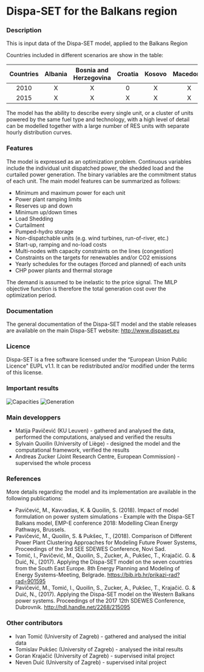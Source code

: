 Dispa-SET for the Balkans region
================================

### Description
This is input data of the Dispa-SET model, applied to the Balkans Region

Countries included in different scenarios are show in the table:

| Countries | Albania | Bosnia and Herzegovina | Croatia | Kosovo | Macedonia | Montenegro | Serbia | Slovenia |
| :-------: | :-----: | :--------------------: | :-----: | :----: | :-------: | :--------: | :----: | :------: |
|   2010    |    X    |          X             |    0    |    X   |     X     |      X     |    X   |     0    |
|   2015    |    X    |          X             |    X    |    X   |     X     |      X     |    X   |     X    |  

The model has the ability to describe every single unit, or a cluster of units powered by the same fuel type and technology, with a high level of detail can be modelled together with a large number of RES units with separate hourly distribution curves.

 
### Features
The model is expressed as an optimization problem. Continuous variables include the individual unit dispatched power, the shedded load and the curtailed power generation. The binary variables are the commitment status of each unit. The main model features can be summarized as follows:

- Minimum and maximum power for each unit
- Power plant ramping limits
- Reserves up and down
- Minimum up/down times
- Load Shedding
- Curtailment
- Pumped-hydro storage
- Non-dispatchable units (e.g. wind turbines, run-of-river, etc.)
- Start-up, ramping and no-load costs
- Multi-nodes with capacity constraints on the lines (congestion)
- Constraints on the targets for renewables and/or CO2 emissions
- Yearly schedules for the outages (forced and planned) of each units
- CHP power plants and thermal storage

The demand is assumed to be inelastic to the price signal. The MILP objective function is therefore the total generation cost over the optimization period. 

### Documentation
The general documentation of the Dispa-SET model and the stable releases are available on the main Dispa-SET website: http://www.dispaset.eu

### Licence
Dispa-SET is a free software licensed under the “European Union Public Licence" EUPL v1.1. It can be redistributed and/or modified under the terms of this license.

### Important results

![Capacities](https://github.com/balkans-energy-modelling/DispaSET-for-the-Balkans/blob/master/Images/Capacity.png)
![Generation](https://github.com/balkans-energy-modelling/DispaSET-for-the-Balkans/blob/master/Images/Generation.png)

### Main developpers
- Matija Pavičević (KU Leuven) - gathered and analysed the data, performed the computations, analysed and verified the results
- Sylvain Quoilin (University of Liège) -  designed the model and the computational framework, verified the results 
- Andreas Zucker (Joint Research Centre, European Commission) - supervised the whole process

### References
More details regarding the model and its implementation are available in the following publications:
- Pavičević, M., Kavvadias, K. & Quoilin, S. (2018). Impact of model formulation on power system simulations - Example with the Dispa-SET Balkans model, EMP-E conference 2018: Modelling Clean Energy Pathways, Brussels.
- Pavičević, M., Quoilin, S. & Pukšec, T., (2018). Comparison of Different Power Plant Clustering Approaches for Modeling Future Power Systems, Proceedings of the 3rd SEE SDEWES Conference, Novi Sad.
- Tomić, I., Pavičević, M., Quoilin, S., Zucker, A., Pukšec, T., Krajačić. G. & Duić, N., (2017). Applying the Dispa-SET model on the seven countries from the South East Europe. 8th Energy Planning and Modeling of Energy Systems-Meeting, Belgrade. https://bib.irb.hr/prikazi-rad?rad=901595
- Pavičević, M., Tomić, I., Quoilin, S., Zucker, A., Pukšec, T., Krajačić. G. & Duić, N., (2017). Applying the Dispa-SET model on the Western Balkans power systems. Proceedings of the 2017 12th SDEWES Conference, Dubrovnik. http://hdl.handle.net/2268/215095

### Other contributors
- Ivan Tomić (University of Zagreb) - gathered and analysed the initial data
- Tomislav Pukšec (University of Zagreb) - analysed the inital results
- Goran Krajačić (University of Zagreb) - supervised inital project
- Neven Duić (University of Zagreb) - supervised inital project 